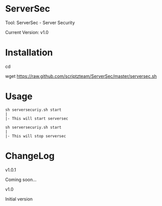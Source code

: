 ServerSec
=========

Tool: ServerSec - Server Security

Current Version: v1.0


Installation
=========
cd

wget https://raw.github.com/scriptzteam/ServerSec/master/serversec.sh


Usage
=========
```
sh serversecuriy.sh start
|
|- This will start serversec

sh serversecuriy.sh start
|
|- This will stop serversec
```

ChangeLog
=========
v1.0.1

Coming soon...


v1.0

Initial version
